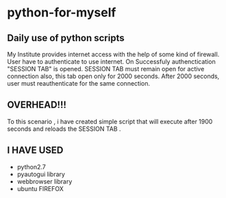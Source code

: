 # python-for-myself
Daily use of python scripts
-----
My Institute provides internet access with the help of some kind of firewall. User have to authenticate to use internet. On Successfuly authenctication "SESSION TAB" is opened. 
SESSION TAB must remain open for active connection also, this tab open only for 2000 seconds.
After 2000 seconds, user must reauthenticate for the same connection.

OVERHEAD!!!
------
To this scenario , i have created simple script that will execute after 1900 seconds and reloads the SESSION TAB . 

I HAVE USED
---
* python2.7
* pyautogui library
* webbrowser library
* ubuntu FIREFOX
